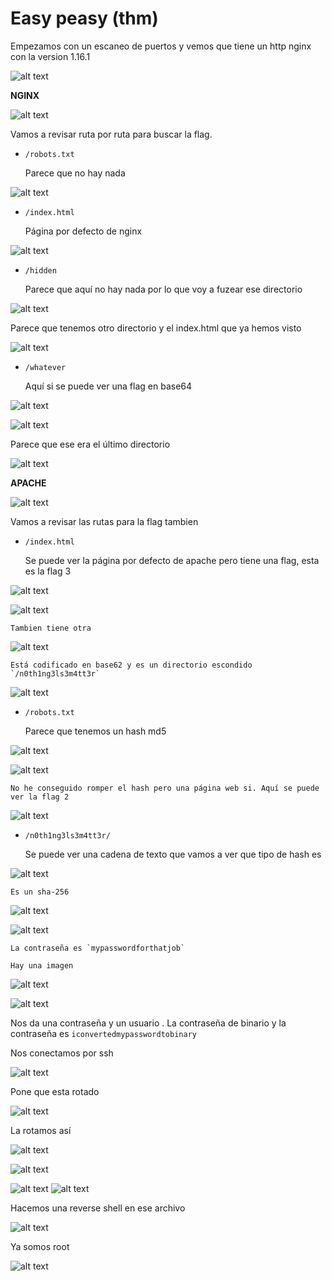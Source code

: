 # Easy peasy (thm)

Empezamos con un escaneo de puertos y vemos que tiene un http nginx con la version 1.16.1

![alt text](image.png)


**NGINX**

![alt text](image-1.png)

Vamos a revisar ruta por ruta para buscar la flag.

- `/robots.txt`

    Parece que no hay nada

![alt text](image-2.png)

- `/index.html`

    Página por defecto de nginx

![alt text](image-3.png)

- `/hidden`

    Parece que aquí no hay nada por lo que voy a fuzear ese directorio

![alt text](image-4.png)

Parece que tenemos otro directorio y el index.html que ya hemos visto

![alt text](image-5.png)

- `/whatever`

    Aquí si se puede ver una flag en base64

![alt text](image-7.png)

![alt text](image-15.png)


Parece que ese era el último directorio 

![alt text](image-8.png)

**APACHE**


![alt text](image-10.png)

Vamos a revisar las rutas para la flag tambien

- `/index.html`
    
    Se puede ver la página por defecto de apache pero tiene una flag, esta es la flag 3

![alt text](image-9.png)

![alt text](image-12.png)

    Tambien tiene otra

![alt text](image-13.png)
  
    Está codificado en base62 y es un directorio escondido `/n0th1ng3ls3m4tt3r`

![alt text](image-14.png)

- `/robots.txt`

    Parece que tenemos un hash md5

![alt text](image-11.png)

![alt text](image-16.png)

    No he conseguido romper el hash pero una página web si. Aquí se puede ver la flag 2

![alt text](image-17.png)


- `/n0th1ng3ls3m4tt3r/`

    Se puede ver una cadena de texto que vamos a ver que tipo de hash es

![alt text](image-18.png)

    Es un sha-256

![alt text](image-19.png)

![alt text](image-20.png)

    La contraseña es `mypasswordforthatjob`

    Hay una imagen 

![alt text](image-21.png)

![alt text](image-22.png)

Nos da una contraseña y un usuario . La contraseña de binario y la contraseña es `iconvertedmypasswordtobinary`

Nos conectamos por ssh

![alt text](image-23.png)

Pone que esta rotado

![alt text](image-24.png)

La rotamos así

![alt text](image-25.png)




![alt text](image-26.png)

![alt text](image-27.png)
![alt text](image-28.png)


Hacemos una reverse shell en ese archivo 

![alt text](image-29.png)

Ya somos root 

![alt text](image-30.png)
